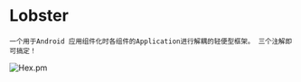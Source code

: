 # Lobster
    一个用于Android 应用组件化时各组件的Application进行解耦的轻便型框架。 三个注解即可搞定！
<img src="https://camo.githubusercontent.com/1d4c893a155ec9ad484491b035dfaa1ea2fb516b2032987cd286b76101ed5d36/68747470733a2f2f696d672e736869656c64732e696f2f686578706d2f6c2f706c75672e737667" alt="Hex.pm" data-canonical-src="https://img.shields.io/hexpm/l/plug.svg" style="max-width:100%;">
